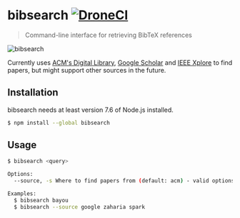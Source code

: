 # bibsearch [![DroneCI](https://ci.abakus.no/api/badges/ekmartin/bibsearch/status.svg?branch=master)](https://ci.abakus.no/ekmartin/bibsearch)

> Command-line interface for retrieving BibTeX references

![bibsearch](https://i.imgur.com/ARhwzbQ.gif)

Currently uses [ACM's Digital Library](https://dl.acm.org/),
[Google Scholar](https://scholar.google.com/) and
[IEEE Xplore](http://http://ieeexplore.ieee.org/) to find papers, but might
support other sources in the future.

## Installation

bibsearch needs at least version 7.6 of Node.js installed.

```bash
$ npm install --global bibsearch
```

## Usage

```bash
$ bibsearch <query>

Options:
  --source, -s Where to find papers from (default: acm) - valid options: [acm, ieee, google]

Examples:
  $ bibsearch bayou
  $ bibsearch --source google zaharia spark
```
